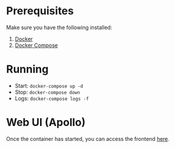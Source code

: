 # Prerequisites

Make sure you have the following installed:

1. [Docker](https://docs.docker.com/engine/install/)
1. [Docker Compose](https://docs.docker.com/compose/install/)

# Running

- Start: `docker-compose up -d`
- Stop:  `docker-compose down`
- Logs:  `docker-compose logs -f`

# Web UI (Apollo)

Once the container has started, you can access the frontend [here](http://localhost:4000).
